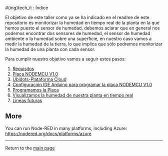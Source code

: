 #{ing}tech_it : Índice

El objetivo de este taller como ya se ha indicado en el readme de este repositorio es monitorizar la humedad en tiempo real de la planta en la que hemos puesto el sensor de humedad, debemos aclarar que en general nos podemos encontrar dos sensores de humedad, el sensor de humedad ambiente o la humedad sobre una superficie, en nuestro caso vamos a medir la humedad de la tierra, lo que implica que sólo podremos monitorizar la humedad de una planta con cada sensor.

Para cumplir nuestro objetivo vamos a seguir estos pasos:

1. [Requisitos](./requisitos.md)
1. [Placa NODEMCU V1.0](./placa_nodemcu.md)
1. [Ubidots-Plataforma Cloud](./ubidots.md)
1. [Configuración IDE Arduino para programar la placa NODEMCU V1.0](./configurando_ide_arduino.md)
1. [Programamos la Placa](./programando_placa.md)
1. [Visualizamos la humedad de nuestra planta en tiempo real](./visualizando_datos.md)
1. [Lineas futuras](./lineas_futuras.md)


## More

You can run Node-RED in many platforms, including Azure: https://nodered.org/docs/platforms/azure

---
Return to the [main page](./README.md)








